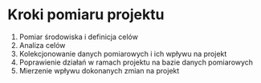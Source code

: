 # Kroki pomiaru projektu
1. Pomiar środowiska i definicja celów
2. Analiza celów
3. Kolekcjonowanie danych pomiarowych i ich wpływu na projekt
4. Poprawienie działań w ramach projektu na bazie danych pomiarowych
5. Mierzenie wpływu dokonanych zmian na projekt